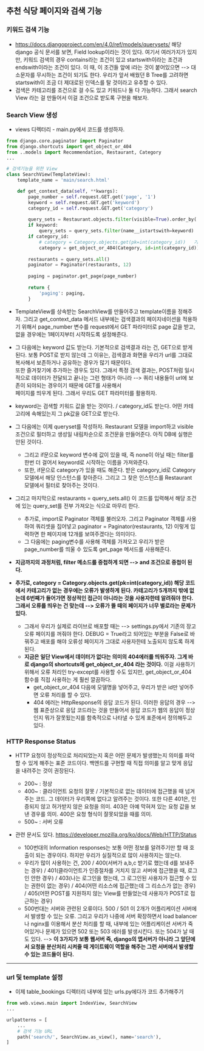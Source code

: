 ## 추천 식당 페이지와 검색 기능

### 키워드 검색 기능
- https://docs.djangoproject.com/en/4.0/ref/models/querysets/ 해당 django 공식 문서를 보면, Field lookup이라는 것이 있다. 여기서 여러가지가 있지만, 키워드 검색의 경우
  contains라는 조건이 있고 startswith이라는 조건과 endswith이라는 조건이 있다. 이 때, 이 조건들 앞에 i라는 것이 붙어있으면 --> 대소문자를 무시하는 조건이 되기도 한다. 우리가 앞서 배웠던 
  B Tree를 고려하면 startswith이 조금 더 제대로된 인덱스를 탈 것이라고 유추할 수 있다. 
- 검색은 카테고리를 조건으로 걸 수도 있고 키워드나 둘 다 가능하다. 그래서 search View 라는 걸 만들어서 이걸 조건으로 받도록 구현을 해보자.


### Search View 생성
- views 디렉터리 - main.py에서 코드를 생성하자.

```python
from django.core.paginator import Paginator
from django.shortcuts import get_object_or_404
from ..models import Recommendation, Restaurant, Category
...

# 검색기능을 위한 View
class SearchView(TemplateView):
    template_name = 'main/search.html'

    def get_context_data(self, **kwargs):
        page_number = self.request.GET.get('page', '1')
        keyword = self.request.GET.get('keyword')
        category_id = self.request.GET.get('category')
        
        query_sets = Restaurant.objects.filter(visible=True).order_by('-created_at')
        if keyword:
            query_sets = query_sets.filter(name__istartswith=keyword)
        if category_id:
            # category = Category.objects.get(pk=int(category_id))   기존의 방식
            category = get_object_or_404(Category, id=int(category_id))    # get_object_or_404를 활용한 방식
        
        restaurants = query_sets.all()
        paginator = Paginator(restaurants, 12)
        
        paging = paginator.get_page(page_number)
        
        return {
            'paging': paging,
        }
```


- TemplateView를 상속받는 SearchView를 만들어주고 template이름을 정해주자. 그리고 get_context_data 메서드 내부에는 검색결과의 페이지네이션을 적용하기 위해서 page_number 변수를 request에서 GET 파라미터로
  page 값을 받고, 없을 경우에는 1페이지부터 시작하도록 설정해준다.
- 그 다음에는 keyword 값도 받는다. 기본적으로 검색결과 라는 건, GET으로 받게 된다. 보통 POST로 받지 않는데 그 이유는, 검색결과 화면을 우리가 url를 그대로 복사해서 보존하거나 공유하는 경우가 많기 때문이다.    
  또한 즐겨찾기에 추가하는 경우도 있다. 그래서 특정 검색 결과는, POST처럼 일시적으로 데이터가 전달되고 끝나는 그런 형태가 아니라 --> 쿼리 내용들이 url에 보존이 되야되는 경우이기 때문에 GET를 사용해서   
  페이지를 띄우게 된다. 그래서 우리도 GET 파라미터를 활용하자.
- keyword는 검색할 키워드 값을 받는 것이다. / category_id도 받는다. 어떤 카테고리에 속해있는지 그 pk값을 GET으로 받는다. 
- 그 다음에는 이제 queryset를 작성하자. Restaurant 모델을 import하고 visible 조건으로 필터하고 생성일 내림차순으로 조건문을 만들어준다. 아직 DB에 실행은 안된 것이다.    
  - 그리고 if문으로 keyword 변수에 값이 있을 때, 즉 none이 아닐 때는 filter를 한번 더 걸어서 keyword로 시작하는 이름을 가져와준다.
  - 또한, if문으로 category가 있을 때도 해준다. 받은 category_id로 Category 모델에서 해당 인스턴스를 찾아준다. 그리고 그 찾은 인스턴스를 Restaurant 모델에서 필터로 찾아주는 것이다.
- 그리고 마지막으로 restaurants = query_sets.all() 이 코드를 입력해서 해당 조건에 있는 query_set를 전부 가져오는 식으로 마무리 한다.  
  - 추가로, import로 Paginator 객체를 불러오자. 그리고 Paginator 객체를 사용하여 쿼리셋을 집어넣고 paginator = Paginator(restaurants, 12) 이렇게 입력하면 한 페이지에 12개를 보여주겠다는 의미이다.
  - 그 다음에는 paging변수를 사용해 객체를 가져오고 우리가 받은 page_number를 띄울 수 있도록 get_page 메서드를 사용해준다.

- **지금까지의 과정처럼, filter 메소드를 중첩하게 되면 --> and 조건으로 중첩이 된다.**

- **추가로, category = Category.objects.get(pk=int(category_id)) 해당 코드에서 카테고리가 없는 경우에는 오류가 발생하게 된다. 카테고리가 5개까지 밖에 없는데 6번째가 들어가면 정상적인 접근이 아니라는 것을 사용자한테 알려줘야 한다. 그래서 오류를 띄우는 건 맞는데 --> 오류가 뜰 때의 페이지가 너무 별로라는 문제가 있다.**
  - 그래서 우리가 실제로 라이브로 배포할 때는 --> settings.py에서 기존의 장고 오류 페이지를 꺼줘야 한다. DEBUG = True라고 되어있는 부분을 False로 바꿔주고 배포를 해야 오류성 페이지가 그대로 사용자한테 노출되지 않도록 하게 된다. 
  - **지금은 일단 View에서 데이터가 없다는 의미의 404에러를 띄워주자. 그게 바로 django의 shortcuts에 get_object_or_404 라는 것이다.** 이걸 사용하기 위해서 오류 처리인 try-except를 사용할 수도 있지만, get_object_or_404 함수를 직접 사용하는 게 훨씬 깔끔하다.
    - get_object_or_404 다음에 모델명을 넣어주고, 우리가 받은 id만 넣어주면 오류 처리를 할 수 있다.
    - 404 에러는 HttpResponse의 응답 코드가 된다. 이러한 응답의 경우 --> 웹 표준상으로 응답 코드라는 것을 만들어서 응답 코드가 웹의 응답이 정상인지 뭐가 잘못됬는지를 함축적으로 나타낼 수 있게 표준에서 정의해두고 있다. 


### HTTP Response Status
- HTTP 요청이 정상적으로 처리되었는지 혹은 어떤 문제가 발생했는지 의미를 파악할 수 있게 해주는 표준 코드이다. 백엔드를 구현할 때 직접 의미를 알고 맞게 응답을 내려주는 것이 권장된다.
  - 200~ : 정상
  - 400~ : 클라이언트 요청의 잘못 / 기본적으로 없는 데이터에 접근했을 때 넘겨주는 코드. 그 데이터가 우리쪽에 없다고 알려주는 것이다. 또한 다른 401은, 인증되지 않고 허가받지 않은 요청을 의미. 403은 아예 막혀져 있는 요청 값을 보낸 경우를 의미. 400은 요청 형식이 잘못되었을 때를 의미. 
  - 500~ : 서버 오류 

- 관련 문서도 있다. https://developer.mozilla.org/ko/docs/Web/HTTP/Status
  - 100번대의 Information responses는 보통 어떤 정보를 알려주기만 할 때 호출이 되는 경우이다. 하지만 우리가 실질적으로 많이 사용하지는 않는다. 
  - 우리가 많이 사용하는 건, 200 / 400(서버가 a,b,c 받기로 했는데 d를 보내주는 경우) / 401(클라이언트가 인증절차를 거치지 않고 서버에 접근했을 때, 로그인 안한 경우) / 403(나는 로그인을 했는데, 그 로그인된 사용자가 접근할 수 있는 권한이 없는 경우) / 404(어떤 리소스에 접근했는데 그 리소스가 없는 경우) / 405(어떤 POST를 지원하지 않는 View를 만들었는데 사용자가 POST로 접근하는 경우)
  - 500번대는 서버와 관련된 오류이다. 500 / 501 이 2개가 어플리케이션 서버에서 발생할 수 있는 오류. 그리고 우리가 나중에 서버 확장하면서 load balancer나 nginx를 이용해서 분산 처리를 할 때, 내부에 있는 어플리케이션 서버가 죽어있거나 문제가 있으면 502 또는 503 에러를 발생시킨다. 또는 504가 날 때도 있다. --> **이 3가지가 보통 웹서버 즉, django의 앱서버가 아니라 그 앞단에서 요청을 분산처리 시켜줄 때 게이트웨이 역할을 해주는 그런 서버에서 발생할 수 있는 코드들이 된다.**






* * *

### url 및 template 설정
- 이제 table_bookings 디렉터리 내부에 있는 urls.py에다가 코드 추가해주기

```python
from web.views.main import IndexView, SearchView
...

urlpatterns = [
    ...
    # 검색 기능 URL
    path('search/', SearchView.as_view(), name='search'),
]
```
